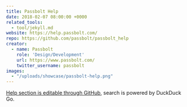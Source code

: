 ```yaml
---
title: Passbolt Help
date: 2018-02-07 08:00:00 +0000
related_tools:
  - tool/jekyll.md
website: https://help.passbolt.com/
repo: https://github.com/passbolt/passbolt_help
creator:
  - name: Passbolt
    role: 'Design/Development'
    url: https://www.passbolt.com/
    twitter_username: passbolt
images:
  - "/uploads/showcase/passbolt-help.png"
---
```


[Help section is editable through GitHub](https://medium.com/passbolt/help-me-jekyll-1ac075d75d28), search is powered by DuckDuck Go.
